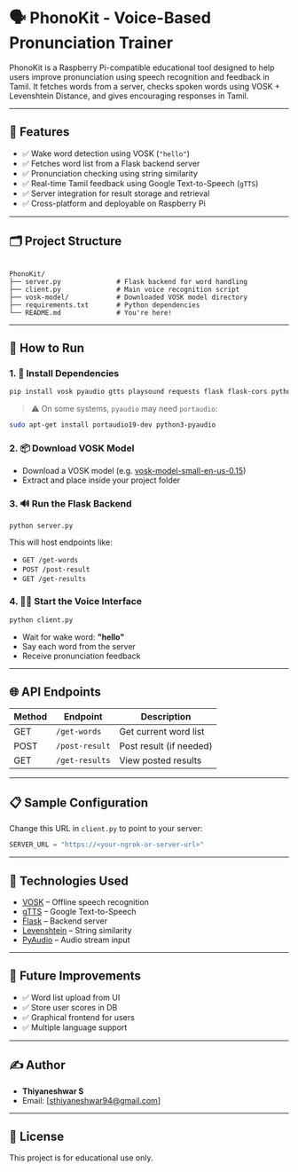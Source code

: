 
# 🗣️ PhonoKit - Voice-Based Pronunciation Trainer

PhonoKit is a Raspberry Pi-compatible educational tool designed to help users improve pronunciation using speech recognition and feedback in Tamil. It fetches words from a server, checks spoken words using VOSK + Levenshtein Distance, and gives encouraging responses in Tamil.

---

## 🎯 Features

- ✅ Wake word detection using VOSK (`"hello"`)
- ✅ Fetches word list from a Flask backend server
- ✅ Pronunciation checking using string similarity
- ✅ Real-time Tamil feedback using Google Text-to-Speech (`gTTS`)
- ✅ Server integration for result storage and retrieval
- ✅ Cross-platform and deployable on Raspberry Pi

---

## 🗂️ Project Structure

```

PhonoKit/
├── server.py              # Flask backend for word handling
├── client.py              # Main voice recognition script
├── vosk-model/            # Downloaded VOSK model directory
├── requirements.txt       # Python dependencies
└── README.md              # You're here!

````

---

## 🚀 How to Run

### 1. 🧠 Install Dependencies

```bash
pip install vosk pyaudio gtts playsound requests flask flask-cors python-Levenshtein
````

> ⚠️ On some systems, `pyaudio` may need `portaudio`:

```bash
sudo apt-get install portaudio19-dev python3-pyaudio
```

### 2. 📦 Download VOSK Model

* Download a VOSK model (e.g. [vosk-model-small-en-us-0.15](https://alphacephei.com/vosk/models))
* Extract and place inside your project folder

### 3. 🔊 Run the Flask Backend

```bash
python server.py
```

This will host endpoints like:

* `GET /get-words`
* `POST /post-result`
* `GET /get-results`

### 4. 🧏‍♂️ Start the Voice Interface

```bash
python client.py
```

* Wait for wake word: **"hello"**
* Say each word from the server
* Receive pronunciation feedback

---

## 🌐 API Endpoints

| Method | Endpoint       | Description             |
| ------ | -------------- | ----------------------- |
| GET    | `/get-words`   | Get current word list   |
| POST   | `/post-result` | Post result (if needed) |
| GET    | `/get-results` | View posted results     |

---

## 📋 Sample Configuration

Change this URL in `client.py` to point to your server:

```python
SERVER_URL = "https://<your-ngrok-or-server-url>"
```

---

## 🤖 Technologies Used

* [VOSK](https://github.com/alphacep/vosk-api) – Offline speech recognition
* [gTTS](https://pypi.org/project/gTTS/) – Google Text-to-Speech
* [Flask](https://flask.palletsprojects.com/) – Backend server
* [Levenshtein](https://pypi.org/project/python-Levenshtein/) – String similarity
* [PyAudio](https://people.csail.mit.edu/hubert/pyaudio/) – Audio stream input

---

## 🧪 Future Improvements

* ✅ Word list upload from UI
* ✅ Store user scores in DB
* ✅ Graphical frontend for users
* ✅ Multiple language support

---

## ✍️ Author

* **Thiyaneshwar S** 
* Email: [sthiyaneshwar94@gmail.com]

---

## 📄 License

This project is for educational use only.
